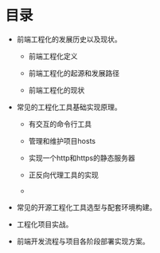 # 目录

* 前端工程化的发展历史以及现状。

  * 前端工程化定义

  * 前端工程化的起源和发展路径

  * 前端工程化的现状

* 常见的工程化工具基础实现原理。

  * 有交互的命令行工具

  * 管理和维护项目hosts

  * 实现一个http和https的静态服务器

  * 正反向代理工具的实现

  * 

* 常见的开源工程化工具选型与配套环境构建。

* 工程化项目实战。

* 前端开发流程与项目各阶段部署实现方案。



